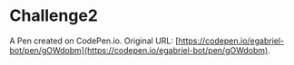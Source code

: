 # Challenge2

A Pen created on CodePen.io. Original URL: [https://codepen.io/egabriel-bot/pen/gOWdobm](https://codepen.io/egabriel-bot/pen/gOWdobm).


